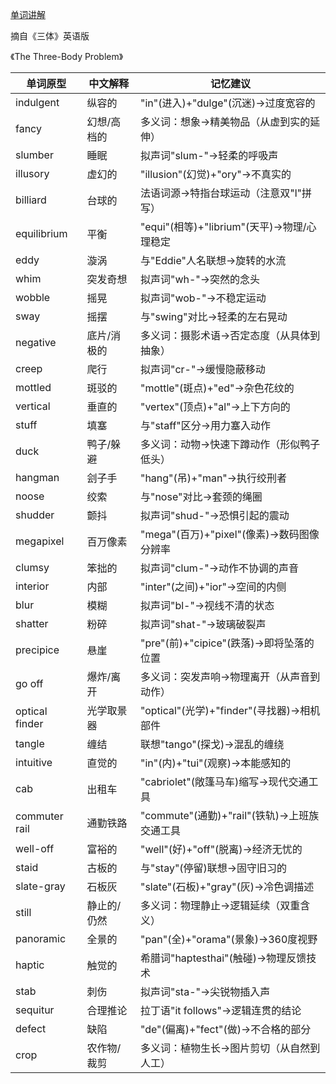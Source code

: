 [单词讲解](https://www.bilibili.com/audio/au4876513?type=1?type=6)

摘自《三体》英语版

《The Three-Body Problem》

| 单词原型        | 中文解释               | 记忆建议                                   |
|---------------|----------------------|------------------------------------------|
| indulgent     | 纵容的               | "in"(进入)+"dulge"(沉迷)→过度宽容的             |
| fancy         | 幻想/高档的          | 多义词：想象→精美物品（从虚到实的延伸）            |
| slumber       | 睡眠                 | 拟声词"slum-"→轻柔的呼吸声                     |
| illusory      | 虚幻的               | "illusion"(幻觉)+"ory"→不真实的                 |
| billiard      | 台球的               | 法语词源→特指台球运动（注意双"l"拼写）            |
| equilibrium   | 平衡                 | "equi"(相等)+"librium"(天平)→物理/心理稳定       |
| eddy          | 漩涡                 | 与"Eddie"人名联想→旋转的水流                    |
| whim          | 突发奇想             | 拟声词"wh-"→突然的念头                         |
| wobble        | 摇晃                 | 拟声词"wob-"→不稳定运动                         |
| sway          | 摇摆                 | 与"swing"对比→轻柔的左右晃动                    |
| negative      | 底片/消极的          | 多义词：摄影术语→否定态度（从具体到抽象）          |
| creep         | 爬行                 | 拟声词"cr-"→缓慢隐蔽移动                        |
| mottled       | 斑驳的               | "mottle"(斑点)+"ed"→杂色花纹的                  |
| vertical      | 垂直的               | "vertex"(顶点)+"al"→上下方向的                   |
| stuff         | 填塞                 | 与"staff"区分→用力塞入动作                       |
| duck          | 鸭子/躲避            | 多义词：动物→快速下蹲动作（形似鸭子低头）          |
| hangman       | 刽子手               | "hang"(吊)+"man"→执行绞刑者                     |
| noose         | 绞索                 | 与"nose"对比→套颈的绳圈                         |
| shudder       | 颤抖                 | 拟声词"shud-"→恐惧引起的震动                    |
| megapixel     | 百万像素             | "mega"(百万)+"pixel"(像素)→数码图像分辨率         |
| clumsy        | 笨拙的               | 拟声词"clum-"→动作不协调的声音                 |
| interior      | 内部                 | "inter"(之间)+"ior"→空间的内侧                 |
| blur          | 模糊                 | 拟声词"bl-"→视线不清的状态                     |
| shatter       | 粉碎                 | 拟声词"shat-"→玻璃破裂声                       |
| precipice     | 悬崖                 | "pre"(前)+"cipice"(跌落)→即将坠落的位置         |
| go off        | 爆炸/离开            | 多义词：突发声响→物理离开（从声音到动作）         |
| optical finder| 光学取景器           | "optical"(光学)+"finder"(寻找器)→相机部件       |
| tangle        | 缠结                 | 联想"tango"(探戈)→混乱的缠绕                    |
| intuitive     | 直觉的               | "in"(内)+"tui"(观察)→本能感知的                  |
| cab           | 出租车               | "cabriolet"(敞篷马车)缩写→现代交通工具          |
| commuter rail | 通勤铁路             | "commute"(通勤)+"rail"(铁轨)→上班族交通工具      |
| well-off      | 富裕的               | "well"(好)+"off"(脱离)→经济无忧的                |
| staid         | 古板的               | 与"stay"(停留)联想→固守旧习的                   |
| slate-gray    | 石板灰               | "slate"(石板)+"gray"(灰)→冷色调描述              |
| still         | 静止的/仍然          | 多义词：物理静止→逻辑延续（双重含义）            |
| panoramic     | 全景的               | "pan"(全)+"orama"(景象)→360度视野                |
| haptic        | 触觉的               | 希腊词"haptesthai"(触碰)→物理反馈技术            |
| stab          | 刺伤                 | 拟声词"sta-"→尖锐物插入声                       |
| sequitur      | 合理推论             | 拉丁语"it follows"→逻辑连贯的结论                |
| defect        | 缺陷                 | "de"(偏离)+"fect"(做)→不合格的部分               |
| crop          | 农作物/裁剪          | 多义词：植物生长→图片剪切（从自然到人工）         |